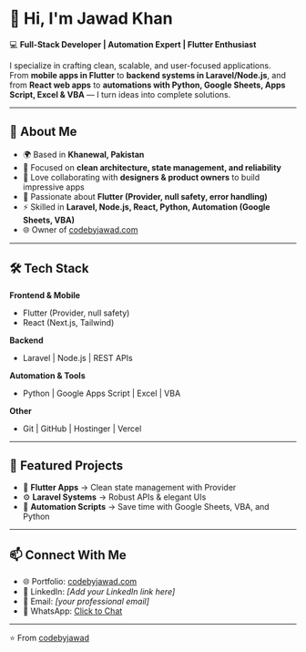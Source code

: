 # 👋 Hi, I'm Jawad Khan  

💻 **Full-Stack Developer | Automation Expert | Flutter Enthusiast**  

I specialize in crafting clean, scalable, and user-focused applications.  
From **mobile apps in Flutter** to **backend systems in Laravel/Node.js**, and from **React web apps** to **automations with Python, Google Sheets, Apps Script, Excel & VBA** — I turn ideas into complete solutions.  

---

## 🚀 About Me  
- 🌍 Based in **Khanewal, Pakistan**  
- 🎯 Focused on **clean architecture, state management, and reliability**  
- 🤝 Love collaborating with **designers & product owners** to build impressive apps  
- 📱 Passionate about **Flutter (Provider, null safety, error handling)**  
- ⚡ Skilled in **Laravel, Node.js, React, Python, Automation (Google Sheets, VBA)**  
- 🌐 Owner of [codebyjawad.com](https://codebyjawad.com)  

---

## 🛠️ Tech Stack  

**Frontend & Mobile**  
- Flutter (Provider, null safety)  
- React (Next.js, Tailwind)  

**Backend**  
- Laravel | Node.js | REST APIs  

**Automation & Tools**  
- Python | Google Apps Script | Excel | VBA  

**Other**  
- Git | GitHub | Hostinger | Vercel  

---

## 📌 Featured Projects  
- 📱 **Flutter Apps** → Clean state management with Provider  
- ⚙️ **Laravel Systems** → Robust APIs & elegant UIs  
- 🤖 **Automation Scripts** → Save time with Google Sheets, VBA, and Python  

---

## 📫 Connect With Me  

- 🌐 Portfolio: [codebyjawad.com](https://codebyjawad.com)  
- 💼 LinkedIn: *[Add your LinkedIn link here]*  
- 📧 Email: *[your professional email]*  
- 💬 WhatsApp: [Click to Chat](https://wa.me/923014149031)  

---

⭐️ From [codebyjawad](https://github.com/codebyjawad)  
